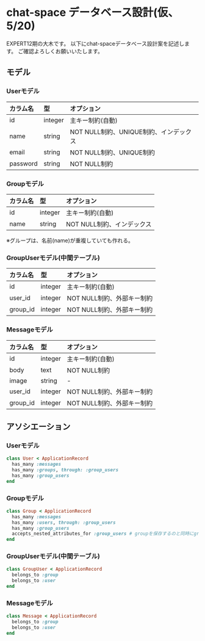 # chat-space データベース設計(仮、5/20)

EXPERT12期の大木です。
以下にchat-spaceデータベース設計案を記述します。
ご確認よろしくお願いいたします。


## モデル

### Userモデル

|カラム名   |型      |オプション |
|:--------|:------|:----------|
|id       |integer|主キー制約(自動)|
|name     |string |NOT NULL制約、UNIQUE制約、インデックス|
|email    |string |NOT NULL制約、UNIQUE制約|
|password |string |NOT NULL制約|


### Groupモデル

|カラム名   |型      |オプション |
|:--------|:------|:----------|
|id       |integer|主キー制約(自動)|
|name     |string |NOT NULL制約、インデックス|
※グループは、名前(name)が重複していても作れる。


### GroupUserモデル(中間テーブル)

|カラム名   |型      |オプション |
|:--------|:------|:----------|
|id       |integer|主キー制約(自動)|
|user_id  |integer|NOT NULL制約、外部キー制約|
|group_id |integer|NOT NULL制約、外部キー制約|



### Messageモデル

|カラム名   |型      |オプション |
|:--------|:------|:----------|
|id       |integer|主キー制約(自動)|
|body     |text   |NOT NULL制約|
|image    |string | -         |
|user_id  |integer|NOT NULL制約、外部キー制約|
|group_id |integer|NOT NULL制約、外部キー制約|




## アソシエーション

### Userモデル

```ruby:user.rb
class User < ApplicationRecord
  has_many :messages
  has_many :groups, through: :group_users
  has_many :group_users
end

```

### Groupモデル

```ruby:group.rb
class Group < ApplicationRecord
  has_many :messages
  has_many :users, through: :group_users
  has_many :group_users
  accepts_nested_attributes_for :group_users # groupを保存するのと同時にgroup_usersを更新する
end
```

### GroupUserモデル(中間テーブル)

``` ruby:group_users.rb
class GroupUser < ApplicationRecord
  belongs_to :group
  belongs_to :user
end
```

### Messageモデル

``` ruby:messages.rb
class Message < ApplicationRecord
  belongs_to :group
  belongs_to :user
end
```


